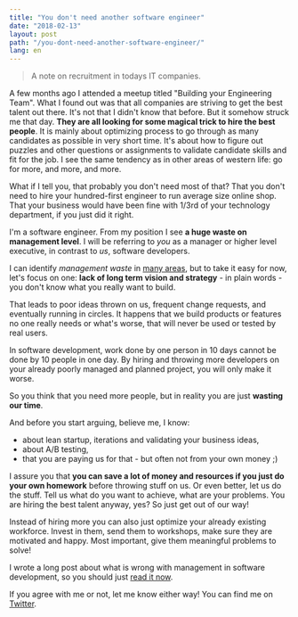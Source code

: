 ```yaml
---
title: "You don't need another software engineer"
date: "2018-02-13"
layout: post
path: "/you-dont-need-another-software-engineer/"
lang: en
---
```


> A note on recruitment in todays IT companies.

A few months ago I attended a meetup titled "Building your Engineering Team". What I found out was that all companies are striving to get the best talent out there. It's not that I didn't know that before. But it somehow struck me that day. **They are all looking for some magical trick to hire the best people**. It is mainly about optimizing process to go through as many candidates as possible in very short time. It's about how to figure out puzzles and other questions or assignments to validate candidate skills and fit for the job. I see the same tendency as in other areas of western life: go for more, and more, and more.

What if I tell you, that probably you don't need most of that? That you don't need to hire your hundred-first engineer to run average size online shop. That your business would have been fine with 1/3rd of your technology department, if you just did it right.

I'm a software engineer. From my position I see **a huge waste on management level**. I will be referring to *you* as a manager or higher level executive, in contrast to *us*, software developers.

I can identify *management waste* in [many areas](/what-is-wrong-with-software-development-management/), but to take it easy for now, let's focus on one: **lack of long term vision and strategy** - in plain words - you don't know what you really want to build.

That leads to poor ideas thrown on us, frequent change requests, and eventually running in circles. It happens that we build products or features no one really needs or what's worse, that will never be used or tested by real users.

In software development, work done by one person in 10 days cannot be done by 10 people in one day. By hiring and throwing more developers on your already poorly managed and planned project, you will only make it worse.

So you think that you need more people, but in reality you are just **wasting our time**.

And before you start arguing, believe me, I know:
- about lean startup, iterations and validating your business ideas,
- about A/B testing,
- that you are paying us for that - but often not from your own money ;)

I assure you that **you can save a lot of money and resources if you just do your own homework** before throwing stuff on us. Or even better, let us do the stuff. Tell us what do you want to achieve, what are your problems. You are hiring the best talent anyway, yes? So just get out of our way!

Instead of hiring more you can also just optimize your already existing workforce. Invest in them, send them to workshops, make sure they are motivated and happy. Most important, give them meaningful problems to solve!

I wrote a long post about what is wrong with management in software development, so you should just
[read it now](/what-is-wrong-with-software-development-management/).

If you agree with me or not, let me know either way! You can find me on [Twitter](https://twitter.com/krzysu).
